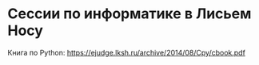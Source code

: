 Сессии по информатике в Лисьем Носу
===================================

Книга по Python:
https://ejudge.lksh.ru/archive/2014/08/Cpy/cbook.pdf

